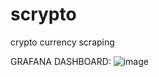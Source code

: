 # scrypto
crypto currency scraping


GRAFANA DASHBOARD:
![image](https://user-images.githubusercontent.com/77190420/122112894-a86eac00-ce21-11eb-815a-0450586f8ad7.png)
